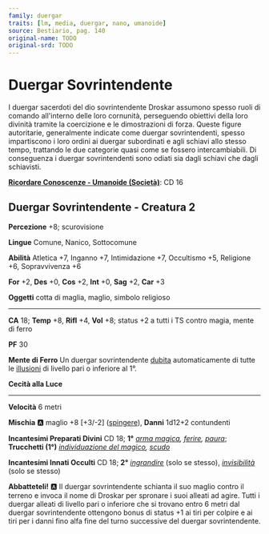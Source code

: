 ```yaml
---
family: duergar
traits: [lm, media, duergar, nano, umanoide]
source: Bestiario, pag. 140
original-name: TODO
original-srd: TODO
---
```


# Duergar Sovrintendente

I duergar sacerdoti del dio sovrintendente Droskar assumono spesso ruoli di comando all'interno delle loro cornunità, perseguendo obiettivi della loro divinità tramite la coercizione e le dimostrazioni di forza. Queste figure autoritarie, generalmente indicate come duergar sovrintendenti, spesso impartiscono i loro ordini ai duergar subordinati e agli schiavi allo stesso tempo, trattando le due categorie quasi come se fossero intercambiabili. Di conseguenza i duergar sovrintendenti sono odiati sia dagli schiavi che dagli schiavisti.

**[Ricordare Conoscenze - Umanoide (Società)](/azioni/ricordare-conoscenze)**: CD 16

## Duergar Sovrintendente - Creatura 2

**Percezione** +8; scurovisione

**Lingue** Comune, Nanico, Sottocomune

**Abilità** Atletica +7, Inganno +7, Intimidazione +7, Occultismo +5, Religione +6, Sopravvivenza +6

**For** +2, **Des** +0, **Cos** +2, **Int** +0, **Sag** +2, **Car** +3

**Oggetti** cotta di maglia, maglio, simbolo religioso

***

**CA** 18; **Temp** +8, **Rifl** +4, **Vol** +8; status +2 a tutti i TS contro magia, mente di ferro

**PF** 30

**Mente di Ferro** Un duergar sovrintendente [dubita](/tratti/illusione#dubitare) automaticamente di tutte le [illusioni](/tratti/illusione) di livello pari o inferiore al 1°.

**Cecità alla Luce**

***

**Velocità** 6 metri

**Mischia** :a: maglio +8 \[+3/-2] ([spingere](/tratti/spingere)), **Danni** 1d12+2 contundenti

**Incantesimi Preparati Divini** CD 18; **1°** *[arma magica](/incantesimi/arma-magica), [ferire](/incantesimi/ferire), [paura](/incantesimi/paura)*; **Trucchetti (1°)** *[individuazione del magico](/incantesimi/individuazione-del-magico), [scudo](/incantesimi/scudo)*

**Incantesimi Innati Occulti** CD 18; **2°** *[ingrandire](/incantesimi/ingrandire)* (solo se stesso), *[invisibilità](/incantesimi/invisibilita)* (solo se stesso)

**Abbatteteli!** :a: Il duergar sovrintendente schianta il suo maglio contro il terreno e invoca il nome di Droskar per spronare i suoi alleati ad agire. Tutti i duergar alleati di livello pari o inferiore che si trovano entro 6 metri dal duergar sovrintendente ottengono bonus di status +1 ai tiri per colpire e ai tiri per i danni fino alfa fine del turno successive del duergar sovrintendente.
